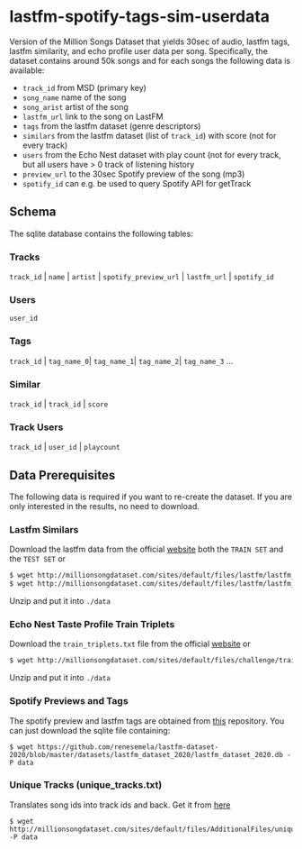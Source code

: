 # lastfm-spotify-tags-sim-userdata
Version of the Million Songs Dataset that yields 30sec of audio, lastfm tags, lastfm similarity, and echo profile user data per song.
Specifically, the dataset contains around 50k songs and for each songs the following data is available:
- `track_id` from MSD (primary key)
- `song_name` name of the song
- `song_arist` artist of the song
- `lastfm_url` link to the song on LastFM
- `tags` from the lastfm dataset (genre descriptors)
- `similars` from the lastfm dataset (list of `track_id`) with score (not for every track)
- `users` from the Echo Nest dataset with play count (not for every track, but all users have > 0 track of listening history
- `preview_url` to the 30sec Spotify preview of the song (mp3)
- `spotify_id` can e.g. be used to query Spotify API for getTrack

## Schema
The sqlite database contains the following tables:

### Tracks
`track_id` | `name` | `artist` | `spotify_preview_url` | `lastfm_url` | `spotify_id`

### Users
`user_id`

### Tags
`track_id` | `tag_name_0`| `tag_name_1`| `tag_name_2`| `tag_name_3` ...

### Similar
`track_id` | `track_id` | `score`

### Track Users
`track_id` | `user_id` | `playcount`




## Data Prerequisites
The following data is required if you want to re-create the dataset.
If you are only interested in the results, no need to download.

### Lastfm Similars
Download the lastfm data from the official [website](http://millionsongdataset.com/lastfm/) both the `TRAIN SET` and the `TEST SET` or 
```bash script
$ wget http://millionsongdataset.com/sites/default/files/lastfm/lastfm_train.zip -P data
$ wget http://millionsongdataset.com/sites/default/files/lastfm/lastfm_test.zip -P data
```
Unzip and put it into `./data`


### Echo Nest Taste Profile Train Triplets
Download the `train_triplets.txt` file from the official [website](http://millionsongdataset.com/tasteprofile/) or 
``` bash script
$ wget http://millionsongdataset.com/sites/default/files/challenge/train_triplets.txt.zip -P data
```
Unzip and put it into `./data`


### Spotify Previews and Tags
The spotify preview and lastfm tags are obtained from [this](https://github.com/renesemela/lastfm-dataset-2020) repository. 
You can just download the sqlite file containing:
```
$ wget https://github.com/renesemela/lastfm-dataset-2020/blob/master/datasets/lastfm_dataset_2020/lastfm_dataset_2020.db -P data
```


### Unique Tracks (unique_tracks.txt)
Translates song ids into track ids and back. Get it from [here](http://millionsongdataset.com/pages/getting-dataset/)
```shell script
$ wget http://millionsongdataset.com/sites/default/files/AdditionalFiles/unique_tracks.txt -P data
```
